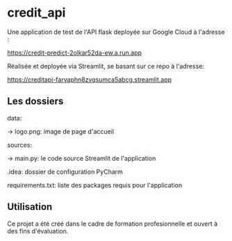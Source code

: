 # credit_api

Une application de test de l'API flask deployée sur Google Cloud à l'adresse :

https://credit-predict-2olkar52da-ew.a.run.app

Réalisée et deployée via Streamlit, se basant sur ce repo à l'adresse:

https://creditapi-farvaphn8zvqsumca5abcg.streamlit.app

## Les dossiers

data:
  
-> logo.png: image de page d'accueil
  
sources:

-> main.py: le code source Streamlit de l'application
  
.idea: dossier de configuration PyCharm
  
requirements.txt: liste des packages requis pour l'application

## Utilisation

Ce projet a été créé dans le cadre de formation profesionnelle et ouvert à des fins d'évaluation.
